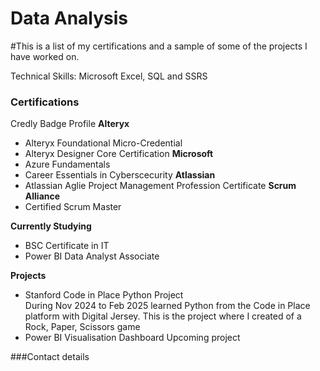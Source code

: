 # Data Analysis

#This is a list of my certifications and a sample of some of the projects I have worked on.

Technical Skills: Microsoft Excel, SQL and SSRS

### Certifications 
Credly Badge Profile
**Alteryx**
- Alteryx Foundational Micro-Credential
- Alteryx Designer Core Certification
**Microsoft**
- Azure Fundamentals
- Career Essentials in Cyberscecurity
**Atlassian**
- Atlassian Aglie Project Management Profession Certificate
**Scrum Alliance**
- Certified Scrum Master
  
**Currently Studying**
- BSC Certificate in IT
- Power BI Data Analyst Associate

**Projects**
- Stanford Code in Place Python Project  
  During Nov 2024 to Feb 2025 learned Python from the Code in Place platform with Digital Jersey.
  This is the project where I created of a Rock, Paper, Scissors game
- Power BI Visualisation Dashboard
  Upcoming project

###Contact details
